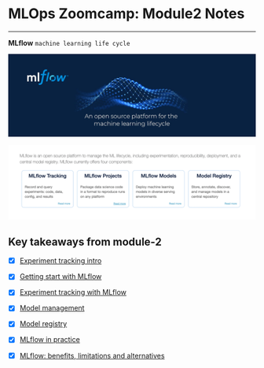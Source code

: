 # MLOps	Zoomcamp: Module2 Notes
---

**MLflow** `machine learning life cycle`  

![MLFLOW](https://github.com/surawut-jirasaktavee/course-mlops-zoomcamp/blob/main/02-experiment-tracking/images/mlflow.jpeg)

![MLFLOW-Sevice](https://github.com/surawut-jirasaktavee/course-mlops-zoomcamp/blob/main/02-experiment-tracking/images/mlflow_cover.png)

## Key takeaways from module-2

- [x] [Experiment tracking intro](https://github.com/surawut-jirasaktavee/course-mlops-zoomcamp/blob/main/02-experiment-tracking/notes/experiment_tracking.md)
- [x] [Getting start with MLflow](https://github.com/surawut-jirasaktavee/course-mlops-zoomcamp/blob/main/02-experiment-tracking/notes/getting_start_with_mlflow.md)
- [x] [Experiment tracking with MLflow](https://github.com/surawut-jirasaktavee/course-mlops-zoomcamp/blob/main/02-experiment-tracking/notes/experiment_tracking_with_mlflow.md)
- [x] [Model management](https://github.com/surawut-jirasaktavee/course-mlops-zoomcamp/blob/main/02-experiment-tracking/notes/model_management.md)
- [x] [Model registry](https://github.com/surawut-jirasaktavee/course-mlops-zoomcamp/blob/main/02-experiment-tracking/notes/model_registry.md)
- [x] [MLflow in practice](https://github.com/surawut-jirasaktavee/course-mlops-zoomcamp/blob/main/02-experiment-tracking/notes/mlflow_in_practice.md)
- [x] [MLflow: benefits, limitations and alternatives](https://github.com/surawut-jirasaktavee/course-mlops-zoomcamp/blob/main/02-experiment-tracking/notes/mlflow_benefit_limitation_alter.md)


